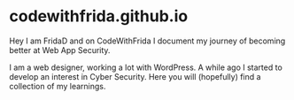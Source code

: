 # codewithfrida.github.io

Hey I am FridaD and on CodeWithFrida  I document my journey of becoming better at Web App Security.

I am a web designer, working a lot with WordPress. A while ago I started to develop an interest in Cyber Security. 
Here you will (hopefully) find a collection of my learnings.
